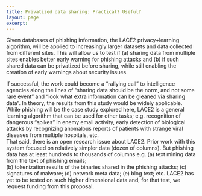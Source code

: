 ```yaml
---
title: Privatized data sharing: Practical? Useful?
layout: page
excerpt: 
---
```


Given databases of phishing information, 
the LACE2 privacy+learning algorithm,  will be applied to increasingly larger datasets and data
collected from different sites. This will allow us to test if (a) sharing data from multiple sites 
enables better early warning for phishing attacks and (b) if such shared data can be privatized before sharing, 
while still enabling the creation of early warnings about security issues. 
    
If successful, the work could become a “rallying call” to intelligence agencies along 
the lines of “sharing data should be the norm, and not some rare event” and 
“look what extra information can be gleaned via sharing data”.
In theory, the results from this study would be widely applicable. 
While phishing will be the case study explored here, LACE2 is a general learning algorithm that can be used for other tasks; 
e.g. recognition of dangerous “spikes” in enemy email activity, early detection of biological attacks by recognizing 
anomalous  reports of patients with strange viral diseases from  multiple hospitals, etc.  
That said, there is an open research issue about LACE2. Prior work with this system  focused on relatively simpler 
data (dozen of columns). 
But phishing data has at least hundreds to thousands of columns e.g. 
(a) text mining data from the text of phishing emails;  
(b) tokenization results of the binaries shared in the phishing attacks; 
(c) signatures of malware; (d) network meta data; (e) blog text; etc. 
LACE2 has yet to be tested on such higher dimensional data and, for that test, we request funding from this proposal.
